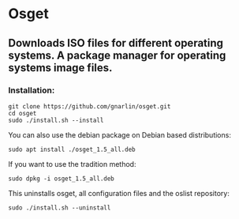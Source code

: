 # Osget <br>
## Downloads ISO files for different operating systems. A package manager for operating systems image files.
### Installation:
```shell
git clone https://github.com/gnarlin/osget.git
cd osget
sudo ./install.sh --install
```
You can also use the debian package on Debian based distributions:
```shell
sudo apt install ./osget_1.5_all.deb
```
If you want to use the tradition method:
```shell
sudo dpkg -i osget_1.5_all.deb
```
This uninstalls osget, all configuration files and the oslist repository:
```shell
sudo ./install.sh --uninstall
```
